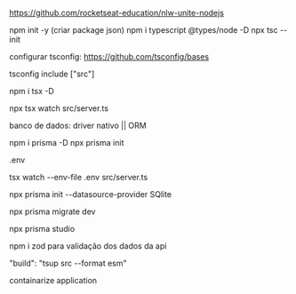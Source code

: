 https://github.com/rocketseat-education/nlw-unite-nodejs

npm init -y (criar package json)
npm i typescript @types/node -D
npx tsc --init

configurar tsconfig: https://github.com/tsconfig/bases

tsconfig include ["src"]

npm i tsx -D

npx tsx watch src/server.ts

banco de dados: driver nativo || ORM

npm i prisma -D
npx prisma init

.env

tsx watch --env-file .env src/server.ts

npx prisma init --datasource-provider SQlite

npx prisma migrate dev

npx prisma studio

npm i zod para validação dos dados da api

"build": "tsup src --format esm"

containarize application